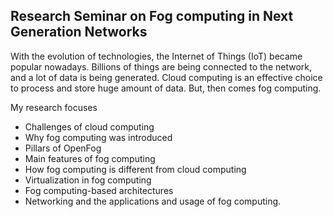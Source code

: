 ## Research Seminar on Fog computing in Next Generation Networks
With the evolution of technologies, the Internet of Things (IoT) became popular nowadays. Billions of things are being connected to the network, and a lot of data is being generated. Cloud computing is an effective choice to process and store huge amount of data. But, then comes fog computing. 

My research focuses
* Challenges of cloud computing
* Why fog computing was introduced
* Pillars of OpenFog
* Main features of fog computing
* How fog computing is different from cloud computing
* Virtualization in fog computing
* Fog computing-based architectures
* Networking and the applications and usage of fog computing.
